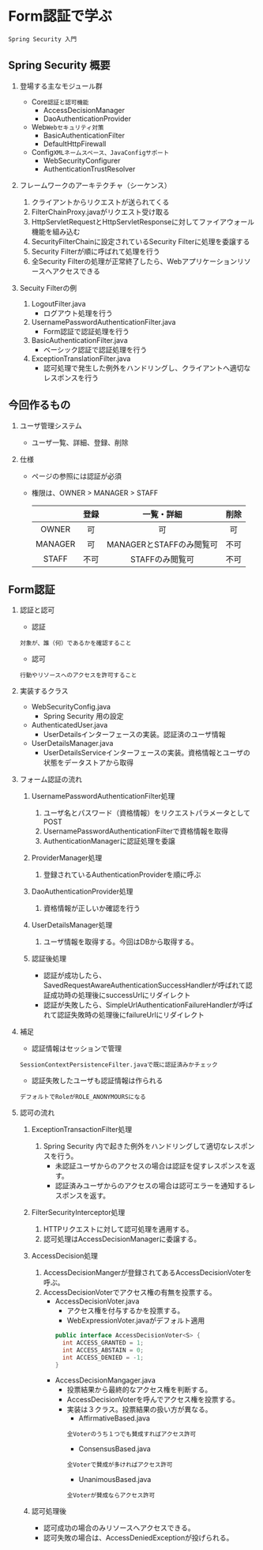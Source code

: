 # Form認証で学ぶ

```text
Spring Security 入門
```

## Spring Security 概要

1. 登場する主なモジュール群

    + Core`認証と認可機能`
        + AccessDecisionManager
        + DaoAuthenticationProvider
    + Web`Webセキュリティ対策`
        + BasicAuthenticationFilter
        + DefaultHttpFirewall
    + Config`XMLネームスペース、JavaConfigサポート`
        + WebSecurityConfigurer
        + AuthenticationTrustResolver

2. フレームワークのアーキテクチャ（シーケンス）

    1. クライアントからリクエストが送られてくる
    2. FilterChainProxy.javaがリクエスト受け取る
    3. HttpServletRequestとHttpServletResponseに対してファイアウォール機能を組み込む
    4. SecurityFilterChainに設定されているSecurity Filterに処理を委譲する
    5. Security Filterが順に呼ばれて処理を行う
    6. 全Security Filterの処理が正常終了したら、Webアプリケーションリソースへアクセスできる

3. Secuity Filterの例

    1. LogoutFilter.java
        + ログアウト処理を行う
    2. UsernamePasswordAuthenticationFilter.java
        + Form認証で認証処理を行う
    3. BasicAuthenticationFilter.java
        + ベーシック認証で認証処理を行う
    4. ExceptionTranslationFilter.java
        + 認可処理で発生した例外をハンドリングし、クライアントへ適切なレスポンスを行う

## 今回作るもの

1. ユーザ管理システム
    + ユーザ一覧、詳細、登録、削除

2. 仕様
    + ページの参照には認証が必須
    + 権限は、OWNER > MANAGER > STAFF

        ||登録|一覧・詳細|削除|
        |:--:|:--:|:--:|:--:|
        |OWNER|可|可|可|
        |MANAGER|可|MANAGERとSTAFFのみ閲覧可|不可|
        |STAFF|不可|STAFFのみ閲覧可|不可|

## Form認証

1. 認証と認可

    + 認証
    ```text
    対象が、誰（何）であるかを確認すること
    ```
    + 認可
    ```text
    行動やリソースへのアクセスを許可すること
    ```

2. 実装するクラス

    + WebSecurityConfig.java
        + Spring Security 用の設定
    + AuthenticatedUser.java
        + UserDetailsインターフェースの実装。認証済のユーザ情報
    + UserDetailsManager.java
        + UserDetailsServiceインターフェースの実装。資格情報とユーザの状態をデータストアから取得

3. フォーム認証の流れ

    1. UsernamePasswordAuthenticationFilter処理
        1. ユーザ名とパスワード（資格情報）をリクエストパラメータとしてPOST
        2. UsernamePasswordAuthenticationFilterで資格情報を取得
        3. AuthenticationManagerに認証処理を委譲

    2. ProviderManager処理
        1. 登録されているAuthenticationProviderを順に呼ぶ

    3. DaoAuthenticationProvider処理
        1. 資格情報が正しいか確認を行う

    4. UserDetailsManager処理
        1. ユーザ情報を取得する。今回はDBから取得する。

    5. 認証後処理
        + 認証が成功したら、SavedRequestAwareAuthenticationSuccessHandlerが呼ばれて認証成功時の処理後にsuccessUrlにリダイレクト
        + 認証が失敗したら、SimpleUrlAuthenticationFailureHandlerが呼ばれて認証失敗時の処理後にfailureUrlにリダイレクト

4. 補足
    + 認証情報はセッションで管理
    ```text
    SessionContextPersistenceFilter.javaで既に認証済みかチェック
    ```
    + 認証失敗したユーザも認証情報は作られる
    ```text
    デフォルトでRoleがROLE_ANONYMOURSになる
    ```

5. 認可の流れ
    1. ExceptionTransactionFilter処理
        1. Spring Security 内で起きた例外をハンドリングして適切なレスポンスを行う。
            + 未認証ユーザからのアクセスの場合は認証を促すレスポンスを返す。
            + 認証済みユーザからのアクセスの場合は認可エラーを通知するレスポンスを返す。

    2. FilterSecurityInterceptor処理
        1. HTTPリクエストに対して認可処理を適用する。
        2. 認可処理はAccessDecisionManagerに委譲する。

    3. AccessDecision処理
        1. AccessDecisionMangerが登録されてあるAccessDecisionVoterを呼ぶ。
        2. AccessDecisionVoterでアクセス権の有無を投票する。
            + AccessDecisionVoter.java
                + アクセス権を付与するかを投票する。
                + WebExpressionVoter.javaがデフォルト適用
                ```java
                public interface AccessDecisionVoter<S> {
                  int ACCESS_GRANTED = 1;
                  int ACCESS_ABSTAIN = 0;
                  int ACCESS_DENIED = -1;
                }
              ```
            + AccessDecisionMangager.java
                + 投票結果から最終的なアクセス権を判断する。
                + AccessDecisionVoterを呼んでアクセス権を投票する。
                + 実装は３クラス。投票結果の扱い方が異なる。
                    + AffirmativeBased.java
                    ```text
                    全Voterのうち１つでも賛成すればアクセス許可
                    ```
                    + ConsensusBased.java
                    ```text
                    全Voterで賛成が多ければアクセス許可
                    ```
                    + UnanimousBased.java
                    ```text
                    全Voterが賛成ならアクセス許可
                    ```

    4. 認可処理後
        + 認可成功の場合のみリソースへアクセスできる。
        + 認可失敗の場合は、AccessDeniedExceptionが投げられる。
